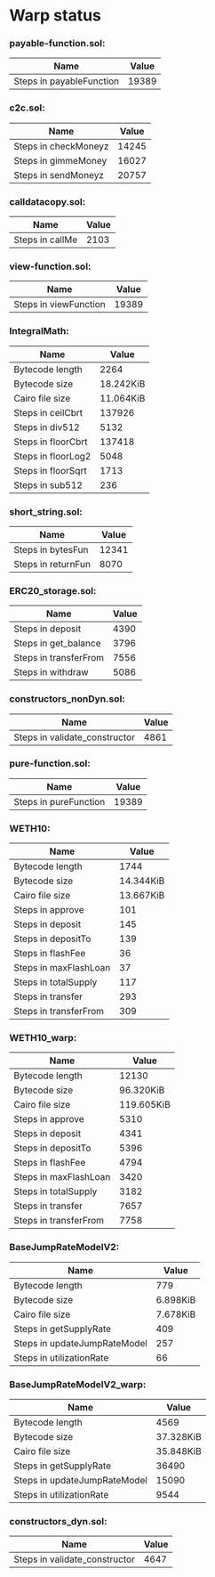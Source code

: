 # Warp status
### payable-function.sol:
| Name | Value |
| ----------- | ----------- |
| Steps in payableFunction | 19389 |
### c2c.sol:
| Name | Value |
| ----------- | ----------- |
| Steps in checkMoneyz | 14245 |
| Steps in gimmeMoney | 16027 |
| Steps in sendMoneyz | 20757 |
### calldatacopy.sol:
| Name | Value |
| ----------- | ----------- |
| Steps in callMe | 2103 |
### view-function.sol:
| Name | Value |
| ----------- | ----------- |
| Steps in viewFunction | 19389 |
### IntegralMath:
| Name | Value |
| ----------- | ----------- |
| Bytecode length | 2264 |
| Bytecode size | 18.242KiB |
| Cairo file size | 11.064KiB |
| Steps in ceilCbrt | 137926 |
| Steps in div512 | 5132 |
| Steps in floorCbrt | 137418 |
| Steps in floorLog2 | 5048 |
| Steps in floorSqrt | 1713 |
| Steps in sub512 | 236 |
### short_string.sol:
| Name | Value |
| ----------- | ----------- |
| Steps in bytesFun | 12341 |
| Steps in returnFun | 8070 |
### ERC20_storage.sol:
| Name | Value |
| ----------- | ----------- |
| Steps in deposit | 4390 |
| Steps in get_balance | 3796 |
| Steps in transferFrom | 7556 |
| Steps in withdraw | 5086 |
### constructors_nonDyn.sol:
| Name | Value |
| ----------- | ----------- |
| Steps in validate_constructor | 4861 |
### pure-function.sol:
| Name | Value |
| ----------- | ----------- |
| Steps in pureFunction | 19389 |
### WETH10:
| Name | Value |
| ----------- | ----------- |
| Bytecode length | 1744 |
| Bytecode size | 14.344KiB |
| Cairo file size | 13.667KiB |
| Steps in approve | 101 |
| Steps in deposit | 145 |
| Steps in depositTo | 139 |
| Steps in flashFee | 36 |
| Steps in maxFlashLoan | 37 |
| Steps in totalSupply | 117 |
| Steps in transfer | 293 |
| Steps in transferFrom | 309 |
### WETH10_warp:
| Name | Value |
| ----------- | ----------- |
| Bytecode length | 12130 |
| Bytecode size | 96.320KiB |
| Cairo file size | 119.605KiB |
| Steps in approve | 5310 |
| Steps in deposit | 4341 |
| Steps in depositTo | 5396 |
| Steps in flashFee | 4794 |
| Steps in maxFlashLoan | 3420 |
| Steps in totalSupply | 3182 |
| Steps in transfer | 7657 |
| Steps in transferFrom | 7758 |
### BaseJumpRateModelV2:
| Name | Value |
| ----------- | ----------- |
| Bytecode length | 779 |
| Bytecode size | 6.898KiB |
| Cairo file size | 7.678KiB |
| Steps in getSupplyRate | 409 |
| Steps in updateJumpRateModel | 257 |
| Steps in utilizationRate | 66 |
### BaseJumpRateModelV2_warp:
| Name | Value |
| ----------- | ----------- |
| Bytecode length | 4569 |
| Bytecode size | 37.328KiB |
| Cairo file size | 35.848KiB |
| Steps in getSupplyRate | 36490 |
| Steps in updateJumpRateModel | 15090 |
| Steps in utilizationRate | 9544 |
### constructors_dyn.sol:
| Name | Value |
| ----------- | ----------- |
| Steps in validate_constructor | 4647 |
